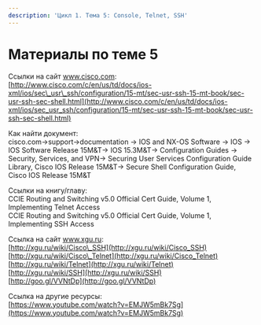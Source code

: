 ```yaml
---
description: 'Цикл 1. Тема 5: Console, Telnet, SSH'
---
```


# Материалы по теме 5

Ссылки на сайт www.cisco.com:  
[http://www.cisco.com/c/en/us/td/docs/ios-xml/ios/sec\_usr\_ssh/configuration/15-mt/sec-usr-ssh-15-mt-book/sec-usr-ssh-sec-shell.html](http://www.cisco.com/c/en/us/td/docs/ios-xml/ios/sec_usr_ssh/configuration/15-mt/sec-usr-ssh-15-mt-book/sec-usr-ssh-sec-shell.html)

Как найти документ:  
cisco.com→support→documentation → IOS and NX-OS Software → IOS → IOS Software Release 15M&T→ IOS 15.3M&T→ Configuration Guides → Security, Services, and VPN→ Securing User Services Configuration Guide Library, Cisco IOS Release 15M&T→ Secure Shell Configuration Guide, Cisco IOS Release 15M&T

Ссылки на книгу/главу:  
CCIE Routing and Switching v5.0 Official Cert Guide, Volume 1, Implementing Telnet Access  
CCIE Routing and Switching v5.0 Official Cert Guide, Volume 1, Implementing SSH Access

Ссылка на сайт www.xgu.ru:  
[http://xgu.ru/wiki/Cisco\_SSH](http://xgu.ru/wiki/Cisco_SSH)  
[http://xgu.ru/wiki/Cisco\_Telnet](http://xgu.ru/wiki/Cisco_Telnet)  
[http://xgu.ru/wiki/Telnet](http://xgu.ru/wiki/Telnet)  
[http://xgu.ru/wiki/SSH](http://xgu.ru/wiki/SSH)  
[http://goo.gl/VVNtDp](http://goo.gl/VVNtDp)

Ссылка на другие ресурсы:  
[https://www.youtube.com/watch?v=EMJW5mBk7Sg](https://www.youtube.com/watch?v=EMJW5mBk7Sg)

